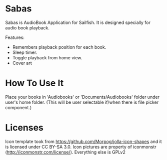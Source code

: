 Sabas
=====

Sabas is AudioBook Application for Sailfish.
It is designed specially for audio book playback.

Features:
- Remembers playback position for each book.
- Sleep timer.
- Toggle playback from home view.
- Cover art

How To Use It
=============

Place your books in 'Audiobooks' or 'Documents/Audiobooks' folder under user's home folder. (This will be user selectable 
if/when there is file picker component.)

Licenses
========

Icon template took from https://github.com/Morpog/jolla-icon-shapes and it is licensed under CC BY-SA 3.0.
Icon pictures are property of iconmonstr (http://iconmonstr.com/license/).
Everything else is GPLv2
